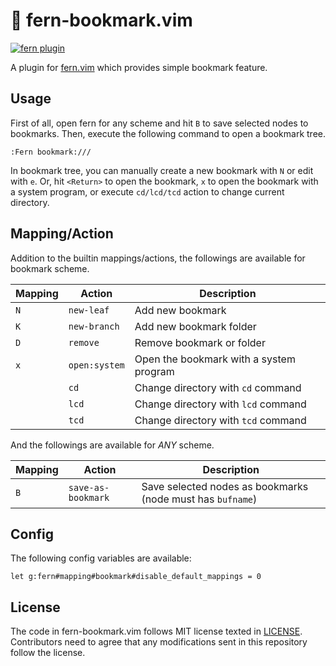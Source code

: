 # 🌿 fern-bookmark.vim

[![fern plugin](https://img.shields.io/badge/🌿%20fern-plugin-yellowgreen)](https://github.com/lambdalisue/fern.vim)

A plugin for [fern.vim](https://github.com/lambdalisue/fern.vim) which provides simple bookmark feature.

## Usage

First of all, open fern for any scheme and hit `B` to save selected nodes to bookmarks.
Then, execute the following command to open a bookmark tree.

```
:Fern bookmark:///
```

In bookmark tree, you can manually create a new bookmark with `N` or edit with `e`.
Or, hit `<Return>` to open the bookmark, `x` to open the bookmark with a system
program, or execute `cd/lcd/tcd` action to change current directory.

## Mapping/Action

Addition to the builtin mappings/actions, the followings are available for bookmark scheme.

| Mapping | Action        | Description                             |
| ------- | ------------- | --------------------------------------- |
| `N`     | `new-leaf`    | Add new bookmark                        |
| `K`     | `new-branch`  | Add new bookmark folder                 |
| `D`     | `remove`      | Remove bookmark or folder               |
| `x`     | `open:system` | Open the bookmark with a system program |
|         | `cd`          | Change directory with `cd` command      |
|         | `lcd`         | Change directory with `lcd` command     |
|         | `tcd`         | Change directory with `tcd` command     |

And the followings are available for _ANY_ scheme.

| Mapping | Action             | Description                                                |
| ------- | ------------------ | ---------------------------------------------------------- |
| `B`     | `save-as-bookmark` | Save selected nodes as bookmarks (node must has `bufname`) |

## Config

The following config variables are available:

```vim
let g:fern#mapping#bookmark#disable_default_mappings = 0
```

## License

The code in fern-bookmark.vim follows MIT license texted in [LICENSE](./LICENSE).
Contributors need to agree that any modifications sent in this repository follow the license.
